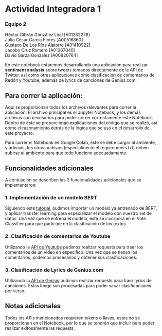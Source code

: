 # Actividad Integradora 1
### Equipo 2:
Héctor Gibrán González Leal   [A01282278]  
Julio César García Flores     [A00516860]  
Gustavo De Los Ríos Alatorre  [A01410922]  
Jacobo Cruz Romero            [A01067040]  
David Garza Gonzalez          [A00820764]

En este notebook estaremos desarrollando una aplicación para realizar **sentiment analysis** sobre tweets tomados directamente de la API de Twitter, 
así como otras aplicaciones como clasificación de comentarios de Reddit y Youtube, además de lyrics de canciones de Genius.com.

## Para correr la aplicación:
Aquí se proporcionan todos los archivos relevantes para correr la aplicación. El archivo principal es el Jupyter Notebook, y los demás archivos son necesarios para
poder correr correctamente este Notebook. Dentro de este se proporcionan explicaciones del código que se realizó, así como el razonamiento detrás de la lógica que se
usó en el desarrollo de este proyecto.

Para correr el Notebook en Google Colab, este se debe cargar al ambiente, y además, los otros archivos (especialmente el requirements.txt) deben subirse al ambiente 
para que todo funcione adecuadamente.

## Funcionalidades adicionales
A contuación se describen las 3 funcionalidades adicionales que se implementaron:
### 1. Implementación de un modelo BERT
Siguiendo este [tutorial](https://www.tensorflow.org/tutorials/text/classify_text_with_bert), pudimos importar un modelo ya entrenado de BERT, y aplicar transfer learning
para especializar el modelo con nuestro set de datos. Una vez que se entrena el modelo, este se incorpora en el Vote Classifier para que participe en la clasificación de 
los textos.

### 2. Clasificación de comentarios de Youtube
Utilizando la [API de Youtube](https://developers.google.com/youtube/v3/docs/commentThreads/list) pudimos realizar requests para traer los comentarios de un video 
en especifico. Una vez que se tienen los comentarios, podemos procesarlos y obtener sus clasificaciones.

### 3. Clasificación de Lyrics de Genius.com
Utilizando la [API de Genius](http://genius.com/api-clients) pudimos realizar requests para traer lyrics de canciones. Estas luego son procesadas para poder sacar
clasificaciones por verso.

## Notas adicionales
Todos los APIs mencionados requieren tokens o llaves, estos no se proporcionan en el Notebook, por lo que se tendrán que incluir para poder realizar exitosamente
las requests.
